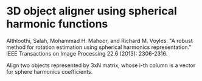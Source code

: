 # 3D object aligner using spherical harmonic functions
Althloothi, Salah, Mohammad H. Mahoor, and Richard M. Voyles. "A robust method for rotation estimation using spherical harmonics representation." IEEE Transactions on Image Processing 22.6 (2013): 2306-2316.

Align two objects represented by 3xN matrix, whose i-th column is a vector for sphere harmonics coefficients.